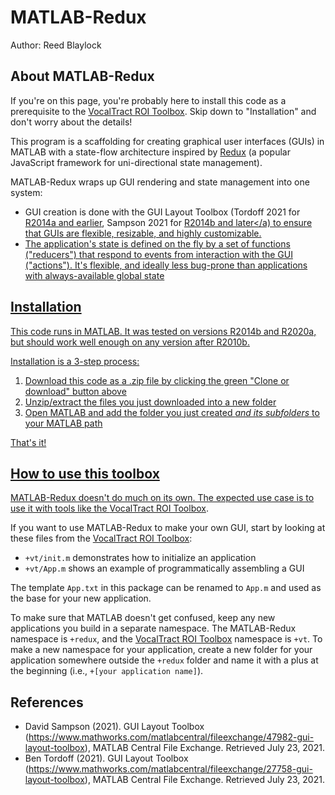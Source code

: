 # MATLAB-Redux

Author: Reed Blaylock

## About MATLAB-Redux

If you're on this page, you're probably here to install this code as a prerequisite to the <a href="https://github.com/reedblaylock/VocalTract-ROI-Toolbox">VocalTract ROI Toolbox</a>. Skip down to "Installation" and don't worry about the details!

This program is a scaffolding for creating graphical user interfaces (GUIs) in MATLAB with a state-flow architecture inspired by <a href="https://redux.js.org/">Redux</a> (a popular JavaScript framework for uni-directional state management).

MATLAB-Redux wraps up GUI rendering and state management into one system:
- GUI creation is done with the GUI Layout Toolbox (Tordoff 2021 for <a href="https://www.mathworks.com/matlabcentral/fileexchange/47982-gui-layout-toolbox">R2014a and earlier</a>, Sampson 2021 for <a href="https://www.mathworks.com/matlabcentral/fileexchange/47982-gui-layout-toolbox">R2014b and later</a) to ensure that GUIs are flexible, resizable, and highly customizable.
- The application's state is defined on the fly by a set of functions ("reducers") that respond to events from interaction with the GUI ("actions"). It's flexible, and ideally less bug-prone than applications with always-available global state

## Installation

This code runs in MATLAB. It was tested on versions R2014b and R2020a, but should work well enough on any version after R2010b.

Installation is a 3-step process:

1. Download this code as a .zip file by clicking the green "Clone or download" button above
2. Unzip/extract the files you just downloaded into a new folder
3. Open MATLAB and add the folder you just created *and its subfolders* to your MATLAB path

That's it!

## How to use this toolbox

MATLAB-Redux doesn't do much on its own. The expected use case is to use it with tools like the <a href="https://github.com/reedblaylock/VocalTract-ROI-Toolbox">VocalTract ROI Toolbox</a>.

If you want to use MATLAB-Redux to make your own GUI, start by looking at these files from the <a href="https://github.com/reedblaylock/VocalTract-ROI-Toolbox">VocalTract ROI Toolbox</a>:

- `+vt/init.m` demonstrates how to initialize an application
- `+vt/App.m` shows an example of programmatically assembling a GUI

The template `App.txt` in this package can be renamed to `App.m` and used as the base for your new application.

To make sure that MATLAB doesn't get confused, keep any new applications you build in a separate namespace. The MATLAB-Redux namespace is `+redux`, and the <a href="https://github.com/reedblaylock/VocalTract-ROI-Toolbox">VocalTract ROI Toolbox</a> namespace is `+vt`. To make a new namespace for your application, create a new folder for your application somewhere outside the `+redux` folder and name it with a plus at the beginning (i.e., `+[your application name]`).

## References
- David Sampson (2021). GUI Layout Toolbox (https://www.mathworks.com/matlabcentral/fileexchange/47982-gui-layout-toolbox), MATLAB Central File Exchange. Retrieved July 23, 2021.
- Ben Tordoff (2021). GUI Layout Toolbox (https://www.mathworks.com/matlabcentral/fileexchange/27758-gui-layout-toolbox), MATLAB Central File Exchange. Retrieved July 23, 2021.